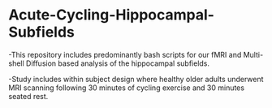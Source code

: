 # Acute-Cycling-Hippocampal-Subfields
-This repository includes predominantly bash scripts for our fMRI and Multi-shell Diffusion based analysis of the hippocampal subfields.

-Study includes within subject design where healthy older adults underwent MRI scanning following 30 minutes of cycling exercise and 30 minutes seated rest.
